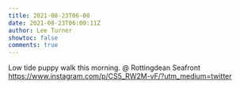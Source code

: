 ```yaml
---
title: 2021-08-23T06-00
date: 2021-08-23T06:00:11Z
author: Lee Turner
showtoc: false
comments: true
---
```


Low tide puppy walk this morning. @ Rottingdean Seafront https://www.instagram.com/p/CS5_RW2M-vF/?utm_medium=twitter

